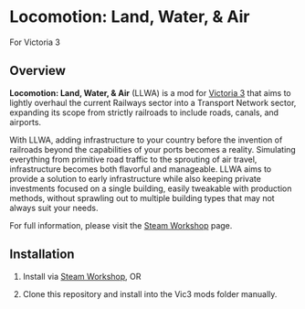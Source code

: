 ﻿# Locomotion: Land, Water, & Air

For Victoria 3

## Overview

**Locomotion: Land, Water, & Air** (LLWA) is a mod for [Victoria 3](https://store.steampowered.com/app/529340/Victoria_3/) that aims to lightly overhaul the current Railways sector into a Transport Network sector, expanding its scope from strictly railroads to include roads, canals, and airports.

With LLWA, adding infrastructure to your country before the invention of railroads beyond the capabilities of your ports becomes a reality. Simulating everything from primitive road traffic to the sprouting of air travel, infrastructure becomes both flavorful and manageable. LLWA aims to provide a solution to early infrastructure while also keeping private investments focused on a single building, easily tweakable with production methods, without sprawling out to multiple building types that may not always suit your needs.

For full information, please visit the [Steam Workshop](https://steamcommunity.com/sharedfiles/filedetails/?id=3032533792) page.

## Installation

1. Install via [Steam Workshop](https://steamcommunity.com/sharedfiles/filedetails/?id=3032533792), OR

2. Clone this repository and install into the Vic3 mods folder manually.
